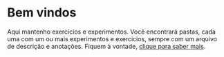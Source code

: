 # Bem vindos
Aqui mantenho exercícios e experimentos. Você encontrará pastas, cada uma com um ou mais experimentos e exercicios, sempre com um arquivo de descrição e anotações. Fiquem à vontade, [clique para saber mais](https://github.com/thiago-dev-moreira/Exercicios_de_Programacao/blob/main/Curriculo.md).
